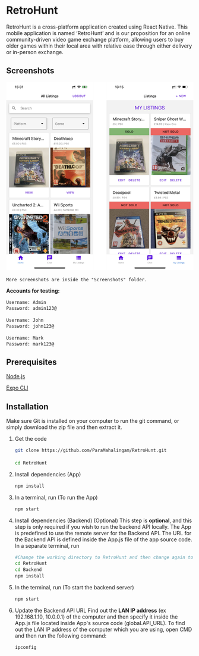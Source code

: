 
# RetroHunt

RetroHunt is a cross-platform application created using React Native. This mobile application is named ‘RetroHunt’ and is our proposition for an online community-driven video game exchange platform, allowing users to buy older games within their local area with relative ease through either delivery or in-person exchange.

## Screenshots
![RetroHunt](https://raw.githubusercontent.com/ParaMahalingam/RetroHunt/main/Screenshots/combined.png )

	More screenshots are inside the "Screenshots" folder.

**Accounts for testing:**

	Username: Admin
	Password: admin123@

	Username: John
	Password: john123@

	Username: Mark
	Password: mark123@

## Prerequisites
[Node.js](https://nodejs.org/en/)

[Expo CLI](https://docs.expo.dev/get-started/installation/)
## Installation
Make sure Git is installed on your computer to run the git command, or simply download the zip file and then extract it.
1. Get the code

    ```bash
    git clone https://github.com/ParaMahalingam/RetroHunt.git
    
    cd RetroHunt
    ```
2. Install dependencies (App)
    ```bash
    npm install
    ```
3. In a terminal, run (To run the App)
    ```bash
    npm start
    ```
4. Install dependencies (Backend) (Optional)
This step is **optional**, and this step is only required if you wish to run the backend API locally. The App is predefined to use the remote server for the Backend API. The URL for the Backend API is defined inside the App.js file of the app source code.
In a separate terminal, run
    ```bash
    #Change the working directory to RetroHunt and then change again to Backend
    cd RetroHunt
    cd Backend
    npm install
    ```

5. In the terminal, run (To start the backend server)
    ```bash
    npm start
    ```

6. Update the Backend API URL
Find out the **LAN IP address** (ex 192.168.1.10, 10.0.0.1) of the computer and then specify it inside the App.js file located inside App's source code (global.API_URL).
To find out the LAN IP address of the computer which you are using, open CMD and then run the following command:
    ```bash
    ipconfig
    ```
